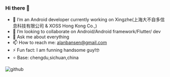 ### Hi there 👋

- 🔭 I’m an Android developer currently working on Xingzhe(上海大不自多信息科技有限公司 & XOSS Hong Kong Co.,)
- 👯 I’m looking to collaborate on Android/Android framework/Flutter/ dev
- 💬 Ask me about everything
- 📫 How to reach me: <alanbansen@gmail.com>
- ⚡ Fun fact: I am funning handsome guy!🤓
- ⭐️ Base: chengdu,sichuan,china
<!--
**alanban/alanban** is a ✨ _special_ ✨ repository because its `README.md` (this file) appears on your GitHub profile.

Here are some ideas to get you started:

- 🔭 I’m currently working on ...
- 🌱 I’m currently learning ...
- 👯 I’m looking to collaborate on ...
- 🤔 I’m looking for help with ...
- 💬 Ask me about ...
- 📫 How to reach me: ...
- 😄 Pronouns: ...
- ⚡ Fun fact: ...
-->

![github](https://github-readme-stats.vercel.app/api?username=alanban&theme=vue-dark&show_icons=true)
